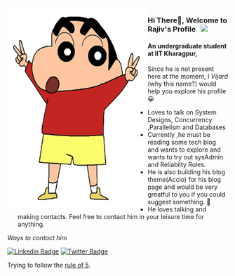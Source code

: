 <img align="left" alt="GIF" src="https://github.com/rajivharlalka/rajivharlalka/blob/master/assets/shinchan.png" width="320" height="460" />

### Hi There👋, Welcome to Rajiv's Profile &nbsp; ![](https://visitor-badge.glitch.me/badge?page_id=rajivharlalka.rajivharlalka-1)

#### An undergraduate student at IIT Kharagpur,

Since he is not present here at the moment, I *Vijard* (why this name?) would help you explore his profile 😀

- Loves to talk on System Designs, Concurrency ,Parallelism and Databases
- Currently ,he must be reading some tech blog and wants to explore and wants to try out sysAdmin and Reliabilty Roles.
- He is also building his blog theme(Accio) for his blog page and would be very greatful to you if you could suggest something. 🙏
- He loves talking and making contacts. Feel free to contact him in your leisure time for anything.

_Ways to contact him_

[![Linkedin Badge](https://img.shields.io/badge/-LinkedIn-0e76a8?style=flat-square&logo=Linkedin&logoColor=white)](https://linkedin.com/in/rajivharlalka)  [![Twitter Badge](https://img.shields.io/badge/-Twitter-00acee?style=flat-square&logo=Twitter&logoColor=white)](https://twitter.com/rajivharlalka09)

Trying to follow the [rule of 5](https://fs.blog/five-percent-better/).
